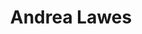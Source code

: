 ---
title: Andrea Lawes
name: Andrea Lawes
name-sort: Lawes, Andrea
totals:
- event: Hearts
  games: 64
  wins: 41
  losses: 23
  inturn-total: 578
  inturn-percent: 77
  outturn-total: 638
  outturn-percent: 79
  draw-total: 496
  draw-percent: 77
  takeout-total: 720
  takeout-percent: 78
  shots-total: 1216
  shots-percent: 78
- event: Trials (Women)
  games: 19
  wins: 11
  losses: 8
  inturn-total: 183
  inturn-percent: 75
  outturn-total: 173
  outturn-percent: 82
  draw-total: 143
  draw-percent: 78
  takeout-total: 213
  takeout-percent: 78
  shots-total: 356
  shots-percent: 78
years:
- year: 1990
  event: Hearts
  team: 'ON'
  position: Second
  games: 13
  wins: 9
  losses: 4
  inturn-total: 101
  inturn-percent: 74
  outturn-total: 155
  outturn-percent: 79
  draw-total: 98
  draw-percent: 73
  takeout-total: 158
  takeout-percent: 80
  shots-total: 256
  shots-percent: 77
- year: 1991
  event: Hearts
  team: CA
  position: Second
  games: 11
  wins: 6
  losses: 5
  inturn-total: 98
  inturn-percent: 74
  outturn-total: 108
  outturn-percent: 77
  draw-total: 107
  draw-percent: 72
  takeout-total: 99
  takeout-percent: 79
  shots-total: 206
  shots-percent: 76
- year: 2001
  event: Hearts
  team: 'ON'
  position: Second
  games: 14
  wins: 9
  losses: 5
  inturn-total: 117
  inturn-percent: 74
  outturn-total: 143
  outturn-percent: 79
  draw-total: 120
  draw-percent: 81
  takeout-total: 140
  takeout-percent: 74
  shots-total: 260
  shots-percent: 77
- year: 2002
  event: Hearts
  team: 'ON'
  position: Second
  games: 13
  wins: 9
  losses: 4
  inturn-total: 136
  inturn-percent: 82
  outturn-total: 112
  outturn-percent: 81
  draw-total: 82
  draw-percent: 83
  takeout-total: 166
  takeout-percent: 82
  shots-total: 248
  shots-percent: 82
- year: 2004
  event: Hearts
  team: 'ON'
  position: Second
  games: 13
  wins: 8
  losses: 5
  inturn-total: 126
  inturn-percent: 78
  outturn-total: 120
  outturn-percent: 79
  draw-total: 89
  draw-percent: 79
  takeout-total: 157
  takeout-percent: 77
  shots-total: 246
  shots-percent: 78
- year: 2001
  event: Trials (Women)
  team: MID
  position: Second
  games: 9
  wins: 5
  losses: 4
  inturn-total: 95
  inturn-percent: 80
  outturn-total: 73
  outturn-percent: 79
  draw-total: 67
  draw-percent: 78
  takeout-total: 101
  takeout-percent: 80
  shots-total: 168
  shots-percent: 79
- year: 2005
  event: Trials (Women)
  team: MID
  position: Second
  games: 10
  wins: 6
  losses: 4
  inturn-total: 88
  inturn-percent: 69
  outturn-total: 100
  outturn-percent: 84
  draw-total: 76
  draw-percent: 79
  takeout-total: 112
  takeout-percent: 76
  shots-total: 188
  shots-percent: 77
vs:
- Adams, Diane
- Affleck, Tricia
- Alexander, Diane
- Allardyce, Kathie
- Allen, Susan
- Allerton, Dana
- Anderson, Sherry
- Arsenault, Mary-Anne
- Arseneau, Jane
- Aucoin, Shelley
- Baker, Michelle
- Bakker, Glenys
- Balderston, Marcy
- Bartlett, Sue Anne
- Belanger, Nancy
- Belley, Joelle
- Bernard, Krista
- Betker, Jan
- Birt, Suzanne
- Blackburn, Julie
- Blanchard, Judy
- Blashko, Denise
- Bohmer, Brenda
- Bonar, Maureen
- Bradley, Shelly
- Brown, Jacalyn
- Brown, Katie
- Burlington, Cheryl
- Chapman, Kathy
- Chaulk, Wendy
- Cooke, Gerri
- Cormier, Sharon
- Cunningham, Cathy
- Delahunt, Nancy
- Dezura, Diane
- Dolan, Kim
- Dwyer, Patricia
- Ellwood, Laurie
- Englot, Michelle
- Fahlman, Kathy
- Fallis, Karen
- Fallis-Kurz, Lynn
- Farrell, Allison
- Fisher, Alana
- Floyd, Kathy
- Fortin, Sylvie
- Fowler, Lois
- Freeman, Lisa
- Gabriele, Elena
- Gagnier, Monique
- Gagnon, Karo
- Gagnon, Nathalie
- Galusha, Kerry
- Gignac, Donna
- Gogan, Jennifer
- Goss, Peg
- Graham-MacDonald, Bea
- Green, Sue
- Greening, Jackie-Rae
- Gregoire, Veronique
- Grenier, Valerie
- Gudereit, Marcia
- Gushulak, Diane
- Hanlon, Heidi
- Harding, Mary
- Harrison, Meredith
- Harvey, Alison
- Harvey, Janet
- Hensley, Merna
- Hodson, Kim
- Holowec, Ainsley
- Horne, Kate
- Houston, Heather
- Hunter, Lana
- Iskiw, Beth
- Jones, Colleen
- Jones, Jennifer
- Jones, Karen
- Kaylo, Kelly
- Kehler, Lorie
- Kelly, Kim
- Kennedy, Tracy
- Kerr, Kathy
- King, Cathy
- Kleibrink, Shannon
- Koyanagi, Karen
- Lang, Lorraine
- Larouche, Marie-France
- Law, Kelley
- Lemay, Annie
- Lewis, Kristy
- Lidgren, Anna
- MacCallum, Janice
- MacDonald, Lawnie
- MacDonald, Shelley
- MacDougall, Leslie
- Maitland, Donna
- Marchand, Stephanie
- Martin, Heather
- Materi, Roberta
- McCagg-Nystrom, Heather
- McCurdy, Susan
- McCusker, Joan
- McDonald, Tina
- McHugh, Cindy
- McInnis, Susan
- McNamee, Karen
- Mittelstadt, Candice
- Moses, Dawn
- Moss, Debbie
- Mulroney, Sandra
- Muzika, Shelley
- Nixon, Amy
- O'Leary, Susan
- O'Rourke, Kathy
- Overton, Kim
- Overton-Clapham, Cathy
- Peters, Laine
- Poisson, Francine
- Porter, Debbie
- Power, Judy
- Power, Marie-Anne
- Proctor, Jill
- Pross, Margaret
- Pushkar, Diane
- Putland, Rose
- Radchenka, Tammy
- Rankin, Beth
- Rankin, Heather
- Reed, Shellan
- Ridley, Terry
- Roberts, Angela
- Robinson, Lori
- Ryan, Jennifer
- Sandison, Janice
- Santos, Deb
- Scales, Julie
- Schmirler, Sandra
- Scott, Donna
- Sigurdson, Janine
- Skinner, Julie
- Smith, Heather
- Soligo, Melissa
- Sonnenberg, Renee
- Stabel, Stacey
- Stewart, Sheri
- Stokes, Debbie
- Stricker, Joan
- Strong, Heather
- Strong, Laura
- Sutton, Jodie
- Tasaka, Adina
- Thomas, Maria
- Trider, Krista
- Usher, Leanne
- Wheatcroft, Georgina
- Whitaker, Lise
- Willms, Karri
- Wright, Susan
- Young, Karen
- Bell, Chelsey
- Bell, Patty
- Beveridge, Corie
- Carter, Sasha
- Darbyshire, Carolyn
- Fowlie, Heather
- Fraser, Sherry
- Gatchell, Sara
- Holland, Amber
- Jurgenson, Christine
- Kasner, Marliese
- Keshen, Christine
- Lawton, Stefanie
- Linton, Sherry
- Martin, Denise
- McPherson, Cheryl
- Montgomery, Kay
- Officer, Jill
- Purdy, Karen
- Rizzo, Jo-Ann
- Schraeder, Jeanna
- Scott, Kelly
- Simons, Renee
- Singler, Sherri
- Tuck, Kimberly
- Walsh, Heather
- Webster, Bronwen
---